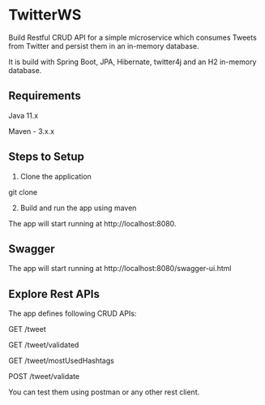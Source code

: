# TwitterWS

Build Restful CRUD API for a simple microservice which consumes Tweets from Twitter and persist them in an in-memory database.

It is build with Spring Boot, JPA, Hibernate, twitter4j and an H2 in-memory database.

## Requirements

Java 11.x

Maven - 3.x.x

## Steps to Setup

1. Clone the application

git clone 

2. Build and run the app using maven

The app will start running at http://localhost:8080.

## Swagger

The app will start running at http://localhost:8080/swagger-ui.html

## Explore Rest APIs

The app defines following CRUD APIs:

  GET /tweet

  GET /tweet/validated

  GET /tweet/mostUsedHashtags

  POST /tweet/validate

You can test them using postman or any other rest client.

